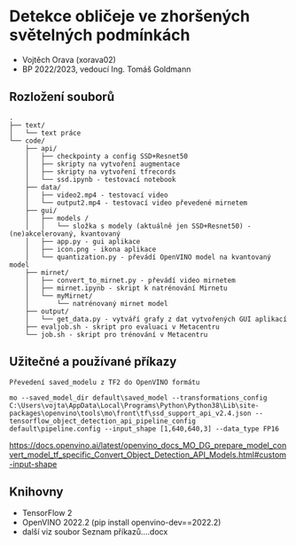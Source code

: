 # Detekce obličeje ve zhoršených světelných podmínkách
- Vojtěch Orava (xorava02) 
- BP 2022/2023, vedoucí Ing. Tomáš Goldmann

## Rozložení souborů
```
.
├── text/
│   └── text práce
└── code/
    ├── api/
    │   ├── checkpointy a config SSD+Resnet50
    │   ├── skripty na vytvoření augmentace
    │   ├── skripty na vytvoření tfrecords
    │   └── ssd.ipynb - testovací notebook
    ├── data/
    │   ├── video2.mp4 - testovací video
    │   └── output2.mp4 - testovací video převedené mirnetem
    ├── gui/
    │   ├── models /
    │   │   └── složka s modely (aktuálně jen SSD+Resnet50) - (ne)akcelerovaný, kvantovaný
    │   ├── app.py - gui aplikace
    │   ├── icon.png - ikona aplikace
    │   └── quantization.py - převádí OpenVINO model na kvantovaný model
    ├── mirnet/
    │   ├── convert_to_mirnet.py - převádí video mirnetem
    │   ├── mirnet.ipynb - skript k natrénování Mirnetu
    │   └── myMirnet/
    │       └── natrénovaný mirnet model
    ├── output/
    │   └── get_data.py - vytváří grafy z dat vytvořených GUI aplikací
    ├── evaljob.sh - skript pro evaluaci v Metacentru
    └── job.sh - skript pro trénování v Metacentru

```

## Užitečné a používané příkazy
```
Převedení saved_modelu z TF2 do OpenVINO formátu

mo --saved_model_dir default\saved_model --transformations_config C:\Users\vojta\AppData\Local\Programs\Python\Python38\Lib\site-packages\openvino\tools\mo\front\tf\ssd_support_api_v2.4.json --tensorflow_object_detection_api_pipeline_config default\pipeline.config --input_shape [1,640,640,3] --data_type FP16
```
https://docs.openvino.ai/latest/openvino_docs_MO_DG_prepare_model_convert_model_tf_specific_Convert_Object_Detection_API_Models.html#custom-input-shape

## Knihovny
- TensorFlow 2
- OpenVINO 2022.2 (pip install openvino-dev==2022.2)
- další viz soubor Seznam příkazů....docx